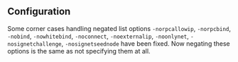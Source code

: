 Configuration
-------------

Some corner cases handling negated list options `-norpcallowip`, `-norpcbind`, `-nobind`, `-nowhitebind`, `-noconnect`, `-noexternalip`, `-noonlynet`, `-nosignetchallenge`, `-nosignetseednode` have been fixed. Now negating these options is the same as not specifying them at all.
